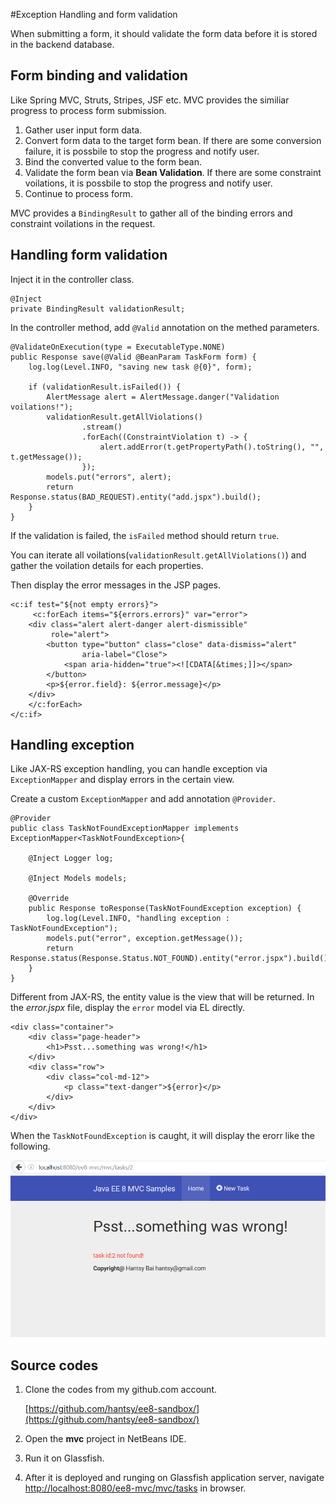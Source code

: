 #Exception Handling and form validation

When submitting a form, it should validate the form data before it is stored in the backend database.

## Form binding and validation

Like  Spring MVC, Struts, Stripes, JSF etc. MVC provides the similiar progress to process form submission.

1. Gather user input form data.
2. Convert form data to the target form bean. If there are some conversion failure, it is possbile to stop the progress and notify user.
3. Bind the converted value to the form bean.
4. Validate the form bean via **Bean Validation**.  If there are some constraint voilations, it is possbile to stop the progress and notify user.
5. Continue to process form.

MVC provides a `BindingResult` to gather all of the binding errors and constraint voilations in the request.

## Handling form validation

Inject it in the controller class.

    @Inject
    private BindingResult validationResult;

In the controller method, add `@Valid` annotation on the methed parameters.

    @ValidateOnExecution(type = ExecutableType.NONE)
    public Response save(@Valid @BeanParam TaskForm form) {
        log.log(Level.INFO, "saving new task @{0}", form);

        if (validationResult.isFailed()) {
            AlertMessage alert = AlertMessage.danger("Validation voilations!");
            validationResult.getAllViolations()
                    .stream()
                    .forEach((ConstraintViolation t) -> {
                        alert.addError(t.getPropertyPath().toString(), "", t.getMessage());
                    });
            models.put("errors", alert);
            return Response.status(BAD_REQUEST).entity("add.jspx").build();
        }
    }

If the validation is failed, the `isFailed` method should return `true`. 

You can iterate all voilations(`validationResult.getAllViolations()`) and gather the voilation details for each properties.

Then display the error messages in the JSP pages.

	<c:if test="${not empty errors}">
		 <c:forEach items="${errors.errors}" var="error">
		<div class="alert alert-danger alert-dismissible"
			 role="alert">
			<button type="button" class="close" data-dismiss="alert"
					aria-label="Close">
				<span aria-hidden="true"><![CDATA[&times;]]></span>
			</button>
			<p>${error.field}: ${error.message}</p>
		</div>
		</c:forEach>
	</c:if>
    
## Handling exception

Like JAX-RS exception handling, you can handle exception via `ExceptionMapper` and display errors in the certain view.

Create a custom `ExceptionMapper` and add annotation `@Provider`.

    @Provider
    public class TaskNotFoundExceptionMapper implements ExceptionMapper<TaskNotFoundException>{
        
        @Inject Logger log;
        
        @Inject Models models;

        @Override
        public Response toResponse(TaskNotFoundException exception) {
            log.log(Level.INFO, "handling exception : TaskNotFoundException");
            models.put("error", exception.getMessage());
            return Response.status(Response.Status.NOT_FOUND).entity("error.jspx").build();
        }     
    }

Different from JAX-RS, the entity value is the view that will be returned. In the *error.jspx* file, display the `error` model via EL directly.

    <div class="container">
        <div class="page-header">
            <h1>Psst...something was wrong!</h1>
        </div>
        <div class="row">
            <div class="col-md-12">
                <p class="text-danger">${error}</p>
            </div>
        </div>
    </div>

When the `TaskNotFoundException` is caught, it will display the erorr like the following.

![mvc error](mvc-error.png)

## Source codes

1. Clone the codes from my github.com account.

    [https://github.com/hantsy/ee8-sandbox/](https://github.com/hantsy/ee8-sandbox/)
	
2. Open the **mvc** project in NetBeans IDE.
3. Run it on Glassfish.
4. After it is deployed and runging on Glassfish application server, navigate [http://localhost:8080/ee8-mvc/mvc/tasks](http://localhost:8080/ee8-mvc/mvc/tasks) in browser.

